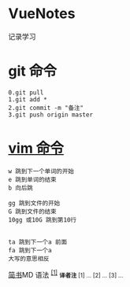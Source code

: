 ﻿# VueNotes
记录学习


# git 命令
```
0.git pull
1.git add * 
2.git commit -m "备注"
3.git push origin master
```

# [vim 命令](https://blog.csdn.net/pegasuswang_/article/details/24971531 "连接")

```
w 跳到下一个单词的开始
e 跳到单词的结束
b 向后跳

gg 跳到文件的开始 
G 跳到文件的结束 
10gg 或10G 跳到第10行 


ta 跳到下一个a 前面
fa 跳到下一个a 
大写的意思相反 
```


[简书](https://www.jianshu.com/p/399e5a3c7cc5 "创作你的创作")MD 语法
 <sup>[[1]](#footnote-1)</sup> 
 <small>
__译者注__
<a id="footnote-1"></a>[1] ...
<a id="footnote-2"></a>[2] ...
<a id="footnote-3"></a>[3] ...
</small>
